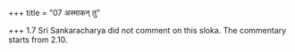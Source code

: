 +++
title = "07 अस्माकन् तु"

+++
1.7 Sri Sankaracharya did not comment on this sloka. The commentary
starts from 2.10.
